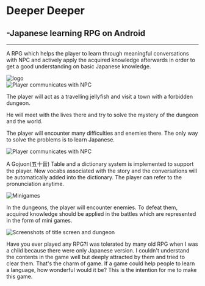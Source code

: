 


# Deeper Deeper
## -Japanese learning RPG on Android
---
A RPG which helps the player to learn through meaningful conversations with NPC and actively apply the acquired knowledge afterwards in order to get a good understanding on basic Japanese knowledge.


<img src="https://i.imgur.com/TkOWUb0.png" alt="logo"/>

<br/>

<img src="https://i.imgur.com/HHWmvY4.png" alt="Player communicates with NPC"/>

The player will act as a travelling jellyfish and visit a town with a forbidden dungeon.

He will meet with the lives there and try to solve the mystery of the dungeon and the world.

The player will encounter many difficulties and enemies there.
The only way to solve the problems is to learn Japanese.

<img src="https://i.imgur.com/xGKcR31.png" alt="Player communicates with NPC"/>

A Gojuon(五十音) Table and a dictionary system is implemented to support the player. New vocabs associated with the story and the conversations will be automatically added into the dictionary. The player can refer to the pronunciation anytime.

<img src="https://i.imgur.com/QjKL4Um.png" alt="Minigames"/>

In the dungeons, the player will encounter enemies. To defeat them, acquired knowledge should be applied in the battles which are represented in the form of mini games.

<img src="https://i.imgur.com/QUrkr6E.png" alt="Screenshots of title screen and dungeon"/>

Have you ever played any RPG?I was tolerated by many old RPG when I was a child because there were only Japanese version.
I couldn't understand the contents in the game well but deeply attracted by them and tried to clear them. That's the charm of game.
If a game could help people to learn a language, how wonderful would it be? This is the intention for me to make this game.